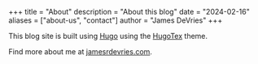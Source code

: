 +++
title = "About"
description = "About this blog"
date = "2024-02-16"
aliases = ["about-us", "contact"]
author = "James DeVries"
+++

This blog site is built using [Hugo](https://gohugo.io/) using the [HugoTex](https://github.com/kaisugi/HugoTeX) theme.

Find more about me at [jamesrdevries.com](https://www.jamesrdevries.com).
